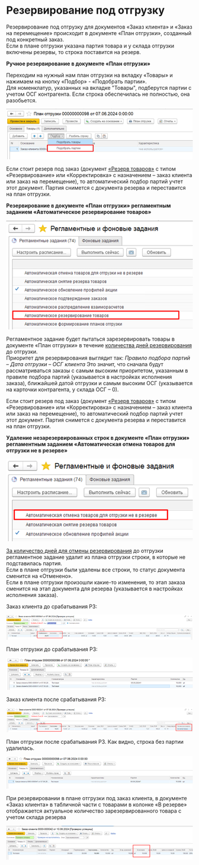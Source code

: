 # Резервирование под отгрузку

Резервирование под отгрузку для документов «Заказ клиента» и «Заказ на перемещение» происходит в документе «План отгрузки», созданный под конкретный заказ.  
Если в плане отгрузки указана партия товара и у склада отгрузки включены резервы, то строка поставится на резерв.  

**Ручное резервирование в документе «План отгрузки»**  

Переходим на нужный нам план отгрузки на вкладку «Товары» и нажимаем на кнопку «Подбор» - «Подобрать партии».   
Для номенклатур, указанных на вкладке "Товары", подберутся партии с учетом ОСГ контрагента. 
Если строка обеспечилась не полностью, она разобьется.   

[![1][1]][1]

Если стоит резерв под заказ (документ [«Резерв товаров»](../DocReservation/PreReservation.md) с типом «Резервирование» или «Корректировка» с назначением – заказ клиента или заказ на перемещение), то автоматический подбор партий учтет этот документ. Партия снимется с документа резерва и переставится на план отгрузки.

**Резервирование в документе «План отгрузки» регламентным заданием «Автоматическое резервирование товаров»**

[![2][2]][2]

Регламентное задание будет пытаться зарезервировать товары в документе «План отгрузки» в течение [количества дней резервирования](../../../Reservation/ReservationSettings/OrderSettings.md) до отгрузки.  
Приоритет для резервирования выглядит так: 
    *Правило подбора партий – Дата отгрузки – ОСГ клиента*
Это значит, что сначала будут рассматриваться заказы с самым высоким приоритетом, указанным в правиле подбора партий (указывается в настройках исполнения заказа), ближайшей датой отгрузки и самым высоким ОСГ (указывается на карточки контрагента, у склада ОСГ – 0).

Если стоит резерв под заказ (документ [«Резерв товаров»](../DocReservation/PreReservation.md) с типом «Резервирование» или «Корректировка» с назначением – заказ клиента или заказ на перемещение), то автоматический подбор партий учтет этот документ. Партия снимется с документа резерва и переставится на план отгрузки.

**Удаление незарезервированных строк в документе «План отгрузки» регламентным заданием «Автоматическая отмена товаров для отгрузки не в резерве»**

[![3][3]][3]

[За количество дней для отмены резервирования](../../../Reservation/ReservationSettings/OrderSettings.md) до отгрузки регламентное задание удалит из плана отгрузки строки, в которые не подставилась партия.   
Если в плане отгрузки были удалены все строки, то статус документа сменится на «Отменено».  
Если в плане отгрузки произошли какие-то изменения, то этап заказа сменится на этап документа для резерва (указывается в настройках исполнения заказа). 

Заказ клиента до срабатывания РЗ: 

[![4][4]][4]

План отгрузки до срабатывания РЗ:

[![5][5]][5]

Заказ клиента после срабатывания РЗ:

[![6][6]][6]

План отгрузки после срабатывания РЗ. Как видно, строка без партии удалилась.

[![7][7]][7]

При резервировании в плане отгрузки под заказ клиента, в документе «Заказ клиента» в табличной части с товарами в колонке «В резерве» отображается актуальное количество зарезервированного товара с учетом склада резерва

[![8][8]][8]

[1]: 1.png
[2]: 2.png
[3]: 3.png
[4]: 4.png
[5]: 5.png
[6]: 6.png
[7]: 7.png
[8]: 8.png